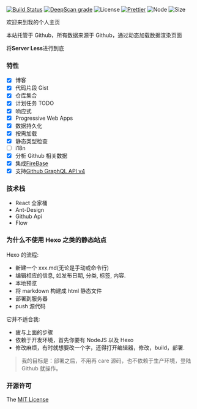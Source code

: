 [![Build Status](https://travis-ci.org/axetroy/blog.svg?branch=master)](https://travis-ci.org/axetroy/blog)
[![DeepScan grade](https://deepscan.io/api/teams/5773/projects/7588/branches/79785/badge/grade.svg)](https://deepscan.io/dashboard#view=project&tid=5773&pid=7588&bid=79785)
![License](https://img.shields.io/badge/license-MIT-green.svg)
[![Prettier](https://img.shields.io/badge/Code%20Style-Prettier-green.svg)](https://github.com/prettier/prettier)
![Node](https://img.shields.io/badge/node-%3E=6.0-blue.svg?style=flat-square)
![Size](https://github-size-badge.herokuapp.com/axetroy/blog.svg)

欢迎来到我的个人主页

本站托管于 Github，所有数据来源于 Github，通过动态加载数据渲染页面

将**Server Less**进行到底

### 特性

- [x] 博客
- [x] 代码片段 Gist
- [x] 仓库集合
- [x] 计划任务 TODO
- [x] 响应式
- [x] Progressive Web Apps
- [x] 数据持久化
- [x] 按需加载
- [x] 静态类型检查
- [ ] i18n
- [x] 分析 Github 相关数据
- [x] 集成[FireBase](https://firebase.google.com/)
- [x] 支持[Github GraphQL API v4](https://developer.github.com/v4/)

### 技术栈

- React 全家桶
- Ant-Design
- Github Api
- Flow

### 为什么不使用 Hexo 之类的静态站点

Hexo 的流程:

- 新建一个 xxx.md(无论是手动或命令行)
- 编辑相应的信息, 如发布日期, 分类, 标签, 内容.
- 本地预览
- 将 markdown 构建成 html 静态文件
- 部署到服务器
- push 源代码

它并不适合我:

- 疲与上面的步骤
- 依赖于开发环境，首先你要有 NodeJS 以及 Hexo
- 修改麻烦，有时就想要改一个字，还得打开编辑器，修改，build，部署.

> 我的目标是：部署之后，不用再 care 源码，也不依赖于生产环境，登陆 Github 就操作。

### 开源许可

The [MIT License](https://github.com/axetroy/blog/blob/master/LICENSE)

